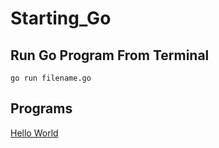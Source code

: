 # Starting_Go

## Run Go Program From Terminal
```
go run filename.go
```

## Programs
[Hello World](https://github.com/iamjosephvarghese/Starting_Go/blob/master/helloworld.go)
